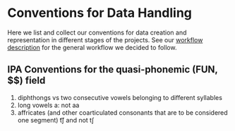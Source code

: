 # Conventions for Data Handling

Here we list and collect our conventions for data creation and representation in different stages of the projects. See our [workflow description](https://github.com/digling/tukano-project/blob/master/workflow.md) for the general workflow we decided to follow.

## IPA Conventions for the quasi-phonemic (FUN, $$) field

1. diphthongs vs two consecutive vowels belonging to different syllables
2. long vowels a: not aa
3. affricates (and other coarticulated consonants that are to be considered one segment) t͡ʃ and not tʃ
